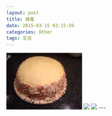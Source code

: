 ```yaml
---
layout: post
title: 蜂毒
date: 2015-03-15 03:15:59
categories: Other
tags: 生活
---
```


<img src="/pic/fengdu/image.jpeg" widht="200" height="150" />
<img src="/pic/fengdu/1419994471000.jpeg" widht="200" height="150" />
<img src="/pic/fengdu/1419793469000.jpeg" widht="200" height="150" />
---
